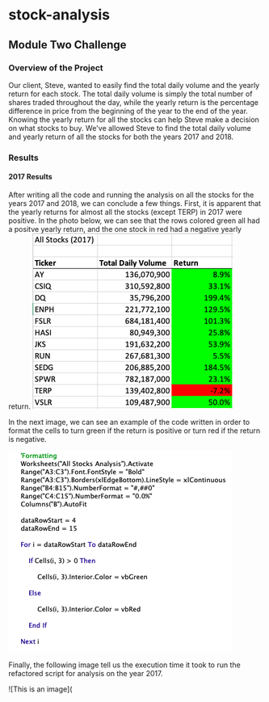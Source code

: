 # stock-analysis
## Module Two Challenge
### Overview of the Project
Our client, Steve, wanted to easily find the total daily volume and the yearly return for each stock. The total daily volume is simply the total number of shares traded throughout the day, while the yearly return is the percentage difference in price from the beginning of the year to the end of the year. Knowing the yearly return for all the stocks can help Steve make a decision on what stocks to buy. We've allowed Steve to find the total daily volume and yearly return of all the stocks for both the years 2017 and 2018.
### Results
#### 2017 Results
After writing all the code and running the analysis on all the stocks for the years 2017 and 2018, we can conclude a few things. First, it is apparent that the yearly returns for almost all the stocks (except TERP) in 2017 were positive. In the photo below, we can see that the rows colored green all had a positve yearly return, and the one stock in red had a negative yearly return.
![This is an image](https://github.com/RyleeJensen/stock-analysis/blob/main/Resources/All_Stocks_2017.png)

In the next image, we can see an example of the code written in order to format the cells to turn green if the return is positive or turn red if the return is negative.

![This is an image](https://github.com/RyleeJensen/stock-analysis/blob/main/Resources/Example_of_Code.png)

Finally, the following image tell us the execution time it took to run the refactored script for analysis on the year 2017.

![This is an image](

